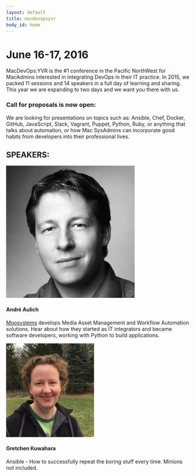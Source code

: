 ```yaml
---
layout: default
title: macdevopsyvr
body_id: home
---
```


# June 16-17, 2016

MacDevOps:YVR is the #1 conference in the Pacific NorthWest for MacAdmins interested in integrating DevOps in their IT practice. In 2015, we packed 11 sessions and 14 speakers in a full day of learning and sharing. This year we are expanding to two days and we want you there with us.

### Call for proposals is now open:

We are looking for presentations on topics such as: Ansible, Chef, Docker, GitHub, JavaScript, Slack, Vagrant, Puppet, Python, Ruby, or anything that talks about automation, or how Mac SysAdmins can incorporate good habits from developers into their professional lives.

## SPEAKERS:

<div class="col-xs-12 pull-left thumbnail">
  <img class="headshot-img" src="/assets/andre_aulich.png">
  <div class="responsive">
    <h4>André Aulich</h4>
    <p class="lead">
    
<a href="http://moosystems.com">Moosystems</a> develops Media Asset Management and Workflow Automation solutions. Hear about how they started as IT integrators and became software developers, working with Python to build applications.    
	</p>
  </div>
</div>

<div class="col-xs-12 pull-left thumbnail">
  <img class="headshot-img" src="/assets/Gretchen.png">
  <div class="responsive">
    <h4>Gretchen Kuwahara</h4>
    <p class="lead">
		Ansible - How to successfully repeat the boring stuff every time.  Minions not included.    
	</p>
  </div>
</div>





